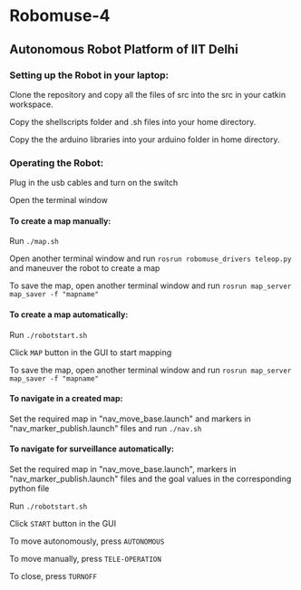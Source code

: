 # Robomuse-4
<h2> Autonomous Robot Platform of IIT Delhi </h2>
<h3> Setting up the Robot in your laptop:</h3>
<p> Clone the repository and copy all the files of src into the src in your catkin workspace.</p>
<p> Copy the shellscripts folder and .sh files into your home directory.</p>
<p> Copy the the arduino libraries into your arduino folder in home directory.</p>
<h3> Operating the Robot: </h3>
<p> Plug in the usb cables and turn on the switch </p>
<p> Open the terminal window </p>
<h4> To create a map manually: </h4>
<p> Run <code>./map.sh</code></p>
<p> Open another terminal window and run <code>rosrun robomuse_drivers teleop.py</code> and maneuver the robot to create a map</p>
<p> To save the map, open another terminal window and run <code>rosrun map_server map_saver -f "mapname"</code>
<h4> To create a map automatically: </h4>
<p> Run <code>./robotstart.sh</code></p>
<p> Click <code>MAP</code> button in the GUI to start mapping</p>
<p> To save the map, open another terminal window and run <code>rosrun map_server map_saver -f "mapname"</code>
<h4> To navigate in a created map: </h4>
<p> Set the required map in "nav_move_base.launch" and markers in "nav_marker_publish.launch" files and run <code>./nav.sh</code></p>
<h4> To navigate for surveillance automatically: </h4>
<p> Set the required map in "nav_move_base.launch", markers in "nav_marker_publish.launch" files and the goal values in the corresponding python file</p>
<p> Run <code>./robotstart.sh</code></p>
<p> Click <code>START</code> button in the GUI</p>
<p> To move autonomously, press <code>AUTONOMOUS</code></p>
<p> To move manually, press <code>TELE-OPERATION</code></p>
<p> To close, press <code>TURNOFF</code></p>

